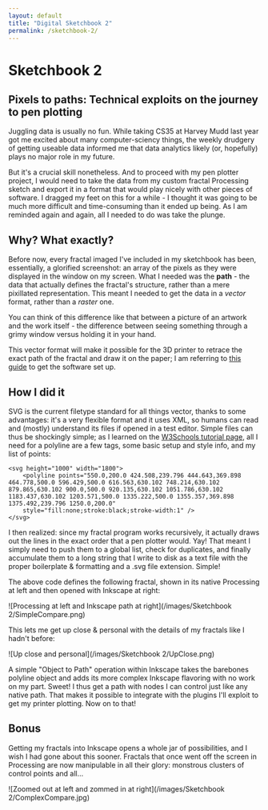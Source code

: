 ```yaml
---
layout: default
title: "Digital Sketchbook 2"
permalink: /sketchbook-2/
---
```

Sketchbook 2
============

Pixels to paths: Technical exploits on the journey to pen plotting
------------------------------------------------------------------

Juggling data is usually no fun. While taking CS35 at Harvey Mudd last year got me excited about many computer-sciency things, the weekly drudgery of getting useable data informed me that data analytics likely (or, hopefully) plays no major role in my future. 

But it's a crucial skill nonetheless. And to proceed with my pen plotter project, I would need to take the data from my custom fractal Processing sketch and export it in a format that would play nicely with other pieces of software. I dragged my feet on this for a while - I thought it was going to be much more difficult and time-consuming than it ended up being. As I am reminded again and again, all I needed to do was take the plunge.

Why? What exactly?
------------------

Before now, every fractal imaged I've included in my sketchbook has been, essentially, a glorified screenshot: an array of the pixels as they were displayed in the window on my screen. What I needed was the **path** - the data that actually defines the fractal's structure, rather than a mere pixillated representation. This meant I needed to get the data in a *vector* format, rather than a *raster* one.

You can think of this difference like that between a picture of an artwork and the work itself - the difference between seeing something through a grimy window versus holding it in your hand.

This vector format will make it possible for the 3D printer to retrace the exact path of the fractal and draw it on the paper; I am referring to [this guide](https://www.youtube.com/watch?v=CuWZWAfBsm8) to get the software set up.

How I did it
------------

SVG is the current filetype standard for all things vector, thanks to some advantages: it's a very flexible format and it uses XML, so humans can read and (mostly) understand its files if opened in a test editor. Simple files can thus be shockingly simple; as I learned on the [W3Schools tutorial page](https://www.w3schools.com/graphics/svg_polyline.asp), all I need for a polyline are a few tags, some basic setup and style info, and my list of points:

    <svg height="1000" width="1800">
        <polyline points="550.0,200.0 424.508,239.796 444.643,369.898 464.778,500.0 596.429,500.0 616.563,630.102 748.214,630.102 879.865,630.102 900.0,500.0 920.135,630.102 1051.786,630.102 1183.437,630.102 1203.571,500.0 1335.222,500.0 1355.357,369.898 1375.492,239.796 1250.0,200.0"
        style="fill:none;stroke:black;stroke-width:1" />
    </svg>

I then realized: since my fractal program works recursively, it actually draws out the lines in the exact order that a pen plotter would. Yay! That meant I simply need to push them to a global list, check for duplicates, and finally accumulate them to a long string that I write to disk as a text file with the proper boilerplate & formatting and a .svg file extension. Simple! 

The above code defines the following fractal, shown in its native Processing at left and then opened with Inkscape at right:

![Processing at left and Inkscape path at right](/images/Sketchbook 2/SimpleCompare.png)

This lets me get up close & personal with the details of my fractals like I hadn't before:

![Up close and personal](/images/Sketchbook 2/UpClose.png)

A simple "Object to Path" operation within Inkscape takes the barebones polyline object and adds its more complex Inkscape flavoring with no work on my part. Sweet! I thus get a path with nodes I can control just like any native path. That makes it possible to integrate with the plugins I'll exploit to get my printer plotting. Now on to that!

Bonus
-----

Getting my fractals into Inkscape opens a whole jar of possibilities, and I wish I had gone about this sooner. Fractals that once went off the screen in Processing are now manipulable in all their glory: monstrous clusters of control points and all...

![Zoomed out at left and zommed in at right](/images/Sketchbook 2/ComplexCompare.jpg)
